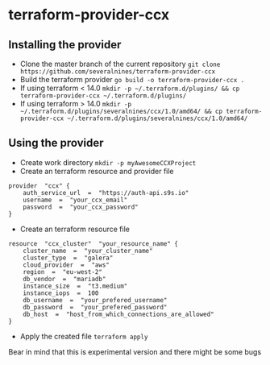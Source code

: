 
# terraform-provider-ccx

**Installing the provider**
--
 - Clone the master branch of the current repository
 `git clone https://github.com/severalnines/terraform-provider-ccx`
 - Build the terraform provider
 `go build -o terraform-provider-ccx .`
- If using terraform < 14.0
`mkdir -p ~/.terraform.d/plugins/ && cp terraform-provider-ccx ~/.terraform.d/plugins/`
- If using terraform > 14.0
`mkdir -p ~/.terraform.d/plugins/severalnines/ccx/1.0/amd64/ && cp terraform-provider-ccx ~/.terraform.d/plugins/severalnines/ccx/1.0/amd64/`

## **Using the provider**
- Create work directory
`mkdir -p myAwesomeCCXProject`
- Create an terraform resource and provider file
```
provider  "ccx" {
	auth_service_url  =  "https://auth-api.s9s.io" 
	username  =  "your_ccx_email"
	password  =  "your_ccx_password"
}
```
- Create an terraform resource file
```
resource  "ccx_cluster"  "your_resource_name" {
	cluster_name  =  "your_cluster_name"
	cluster_type  =  "galera" 
	cloud_provider  =  "aws"
	region  =  "eu-west-2"
	db_vendor  =  "mariadb"
	instance_size  =  "t3.medium"
	instance_iops  =  100
	db_username  =  "your_prefered_username"
	db_password  =  "your_prefered_password"
	db_host  =  "host_from_which_connections_are_allowed"
}
```
- Apply the created file
`terraform apply`

Bear in mind that this is experimental version and there might be some bugs
